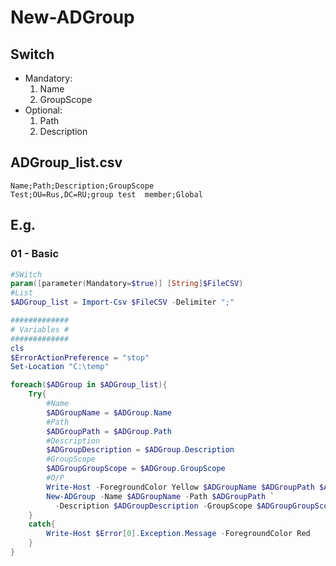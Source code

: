 # New-ADGroup

## Switch
* Mandatory:
  1) Name
  2) GroupScope
* Optional:
  1) Path
  2) Description
  
## ADGroup_list.csv
````csv
Name;Path;Description;GroupScope
Test;OU=Rus,DC=RU;group test  member;Global
````


## E.g.
### 01 - Basic
````powershell
#SWitch
param([parameter(Mandatory=$true)] [String]$FileCSV)
#List
$ADGroup_list = Import-Csv $FileCSV -Delimiter ";"

#############
# Variables #
#############
cls
$ErrorActionPreference = "stop"
Set-Location "C:\temp"

foreach($ADGroup in $ADGroup_list){
    Try{
        #Name
        $ADGroupName = $ADGroup.Name
        #Path
        $ADGroupPath = $ADGroup.Path
        #Description
        $ADGroupDescription = $ADGroup.Description
        #GroupScope
        $ADGroupGroupScope = $ADGroup.GroupScope
        #O/P
        Write-Host -ForegroundColor Yellow $ADGroupName $ADGroupPath $ADGroupDescription
        New-ADGroup -Name $ADGroupName -Path $ADGroupPath `
          -Description $ADGroupDescription -GroupScope $ADGroupGroupScope
    }
    catch{
        Write-Host $Error[0].Exception.Message -ForegroundColor Red
    }
}
````
